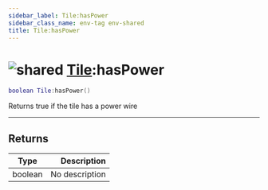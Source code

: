 ```yaml
---
sidebar_label: Tile:hasPower
sidebar_class_name: env-tag env-shared
title: Tile:hasPower
---
```


# <img src='/img/wiki/shared.png' alt='shared' classname='env-tag' /> [Tile](../tile/README.md):hasPower

```lua
boolean Tile:hasPower()
```

Returns true if the tile has a power wire<br/>

-----------------
## Returns

| Type   | Description |
| ------ | ----------: |
| boolean | No description |
